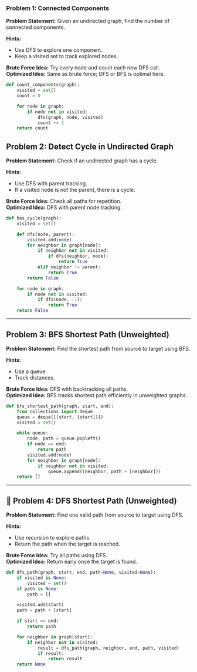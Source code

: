 ### Problem 1: Connected Components
**Problem Statement:** Given an undirected graph, find the number of connected components.

**Hints:**
- Use DFS to explore one component.
- Keep a visited set to track explored nodes.

**Brute Force Idea:** Try every node and count each new DFS call.  
**Optimized Idea:** Same as brute force; DFS or BFS is optimal here.

```python
def count_components(graph):
    visited = set()
    count = 0

    for node in graph:
        if node not in visited:
            dfs(graph, node, visited)
            count += 1
    return count
```
  
## Problem 2: Detect Cycle in Undirected Graph

**Problem Statement:** Check if an undirected graph has a cycle.

**Hints:**
- Use DFS with parent tracking.
- If a visited node is not the parent, there is a cycle.

**Brute Force Idea:** Check all paths for repetition.  
**Optimized Idea:** DFS with parent node tracking.

```python
def has_cycle(graph):
    visited = set()

    def dfs(node, parent):
        visited.add(node)
        for neighbor in graph[node]:
            if neighbor not in visited:
                if dfs(neighbor, node):
                    return True
            elif neighbor != parent:
                return True
        return False

    for node in graph:
        if node not in visited:
            if dfs(node, -1):
                return True
    return False
```

---

## Problem 3: BFS Shortest Path (Unweighted)

**Problem Statement:** Find the shortest path from source to target using BFS.

**Hints:**
- Use a queue.
- Track distances.

**Brute Force Idea:** DFS with backtracking all paths.  
**Optimized Idea:** BFS tracks shortest path efficiently in unweighted graphs.

```python
def bfs_shortest_path(graph, start, end):
    from collections import deque
    queue = deque([(start, [start])])
    visited = set()

    while queue:
        node, path = queue.popleft()
        if node == end:
            return path
        visited.add(node)
        for neighbor in graph[node]:
            if neighbor not in visited:
                queue.append((neighbor, path + [neighbor]))
    return []
```

---

## 🧭 Problem 4: DFS Shortest Path (Unweighted)

**Problem Statement:** Find one valid path from source to target using DFS.

**Hints:**
- Use recursion to explore paths.
- Return the path when the target is reached.

**Brute Force Idea:** Try all paths using DFS.  
**Optimized Idea:** Return early once the target is found.

```python
def dfs_path(graph, start, end, path=None, visited=None):
    if visited is None:
        visited = set()
    if path is None:
        path = []

    visited.add(start)
    path = path + [start]

    if start == end:
        return path

    for neighbor in graph[start]:
        if neighbor not in visited:
            result = dfs_path(graph, neighbor, end, path, visited)
            if result:
                return result
    return None
```
